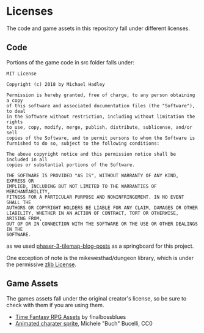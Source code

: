 # Licenses

The code and game assets in this repository fall under different licenses.

## Code

Portions of the game code in src folder falls under:

```
MIT License

Copyright (c) 2018 by Michael Hadley

Permission is hereby granted, free of charge, to any person obtaining a copy
of this software and associated documentation files (the "Software"), to deal
in the Software without restriction, including without limitation the rights
to use, copy, modify, merge, publish, distribute, sublicense, and/or sell
copies of the Software, and to permit persons to whom the Software is
furnished to do so, subject to the following conditions:

The above copyright notice and this permission notice shall be included in all
copies or substantial portions of the Software.

THE SOFTWARE IS PROVIDED "AS IS", WITHOUT WARRANTY OF ANY KIND, EXPRESS OR
IMPLIED, INCLUDING BUT NOT LIMITED TO THE WARRANTIES OF MERCHANTABILITY,
FITNESS FOR A PARTICULAR PURPOSE AND NONINFRINGEMENT. IN NO EVENT SHALL THE
AUTHORS OR COPYRIGHT HOLDERS BE LIABLE FOR ANY CLAIM, DAMAGES OR OTHER
LIABILITY, WHETHER IN AN ACTION OF CONTRACT, TORT OR OTHERWISE, ARISING FROM,
OUT OF OR IN CONNECTION WITH THE SOFTWARE OR THE USE OR OTHER DEALINGS IN THE
SOFTWARE.
```

as we used [phaser-3-tilemap-blog-posts](https://github.com/mikewesthad/phaser-3-tilemap-blog-posts) as a springboard for this project.

One exception of note is the mikewesthad/dungeon library, which is under the permissive [zlib License](https://github.com/mikewesthad/dungeon/blob/master/LICENSE).

## Game Assets

The games assets fall under the original creator's license, so be sure to check with them if you are using them.

- [Time Fantasy RPG Assets](https://finalbossblues.itch.io/) by finalbossblues
- [Animated charater sprite](https://opengameart.org/content/a-platformer-in-the-forest), Michele "Buch" Bucelli, CC0
